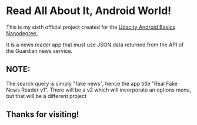 # Read All About It, Android World!

This is my sixth official project created for the
[Udacity Android Basics Nanodegree.](https://www.udacity.com/course/android-basics-nanodegree-by-google--nd803 "Udacity Android Basics ND")

It is a news reader app that must use JSON data returned from the API of the Guardian news service.

## NOTE:
The search query is simply "fake news", hence the app title "Real Fake News Reader v1". There will be a v2 which will incorporate an options menu, but that will be a different project

## Thanks for visiting!
